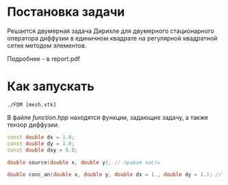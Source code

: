 # Постановка задачи
Решается двумерная задача Дирихле для двумерного стационарного оператора диффузии
в единичном квадрате на регулярной квадратной сетке методом элементов.

Подробнее - в report.pdf

# Как запускать
```console
./FDM [mesh.vtk]
```
В файле _function.hpp_ находятся функции, задающие задачу, а также тензор диффузии.

```C++
const double dx = 1.0;
const double dy = 1.0;
const double dxy = 0.0;

double source(double x, double y); // правая часть

double conc_an(double x, double y, double dx = 1., double dy = 1.); // аналитическое решение

```